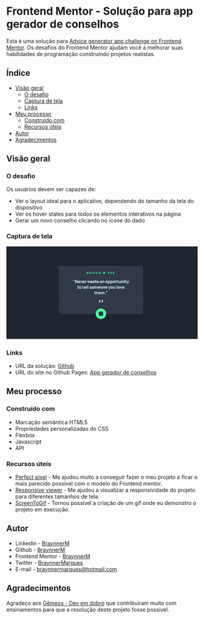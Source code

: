 # Frontend Mentor - Solução para app gerador de conselhos

Esta é uma solução para [Advice generator app challenge on Frontend Mentor](https://www.frontendmentor.io/challenges/advice-generator-app-QdUG-13db). Os desafios do Frontend Mentor ajudam você a melhorar suas habilidades de programação construindo projetos realistas.

## Índice

- [Visão geral](#visão-geral)
  - [O desafio](#o-desafio)
  - [Captura de tela](#captura-de-tela)
  - [Links](#links)
- [Meu processo](#meu-processo)
  - [Construído com](#construído-com)   
  - [Recursos úteis](#recursos-úteis)
- [Autor](#autor)
- [Agradecimentos](#agradecimentos)

## Visão geral

### O desafio

Os usuários devem ser capazes de:

- Ver o layout ideal para o aplicativo, dependendo do tamanho da tela do dispositivo
- Ver os hover states para todos os elementos interativos na página
- Gerar um novo conselho clicando no ícone do dado


### Captura de tela

![](./src/images/captura-de-tela.gif)

### Links

- URL da solução: [Github](https://github.com/BraynnerM/app-gerador-de-conselhos)
-  URL do site no Github Pages: [App gerador de conselhos](https://braynnerm.github.io/app-gerador-de-conselhos/)

## Meu processo

### Construído com

- Marcação semântica HTML5 
- Propriedades personalizadas do CSS
- Flexbox
- Javascript
- API

### Recursos úteis

- [Perfect pixel](https://www.welldonecode.com/perfectpixel/) - Me ajudou muito a conseguir fazer o meu projeto a ficar o mais parecido possível com o modelo do Frontend mentor.
- [Responsive viewer](https://responsiveviewer.org/) - Me ajudou a visualizar a responsividade do projeto para diferentes tamanhos de tela.
- [ScreenToGif](https://www.screentogif.com/) - Tornou possível a criação de um gif onde eu demonstro o projeto em execução.

## Autor

- Linkedin - [BraynnerM](https://www.linkedin.com/in/braynner-marques-ribeiro-de-oliveira-88142b256/)
- Github - [BraynnerM](https://github.com/BraynnerM)
- Frontend Mentor - [BraynnerM](https://www.frontendmentor.io/profile/BraynnerM)
- Twitter - [BraynnerMarques](https://twitter.com/BraynnerMarques)
- E-mail - [braynnermarques@hotmail.com](mailto:braynnermarques@hotmail.com)



## Agradecimentos

Agradeço aos [Gêmeos - Dev em dobro](https://www.instagram.com/devemdobro/) que contribuiram muito com ensinamentos para que a resolução deste projeto fosse possível.